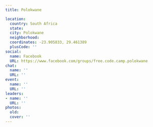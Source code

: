```yaml
---
title: Polokwane

location:
  country: South Africa
  state: 
  city: Polokwane
  neighborhood: 
  coordinates: -23.905833, 29.461389
  plusCode: ''
social:
  name: Facebook
  URL: https://www.facebook.com/groups/free.code.camp.polokwane
chat:
  name: ''
  URL: ''
event:
  name: ''
  URL: ''
leaders:
- name: ''
  URL: ''
photos:
  old: 
  cover: ''
---
```

